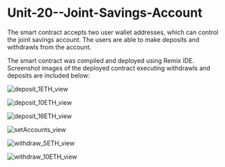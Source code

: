 # Unit-20--Joint-Savings-Account

The smart contract accepts two user wallet addresses, which can control the joint savings account. The users are able to make deposits and withdrawls from the account.

The smart contract was compiled and deployed using Remix IDE. Screenshot images of the deployed contract executing withdrawls and deposits are included below:

![deposit_1ETH_view](https://user-images.githubusercontent.com/91380617/159103213-2c34e30e-8561-4858-98ff-4eaf7a8d6d40.png)

![deposit_10ETH_view](https://user-images.githubusercontent.com/91380617/159103223-9762ada7-a2fd-4a6c-b386-227ee42c088f.png)

![deposit_16ETH_view](https://user-images.githubusercontent.com/91380617/159103226-841244ca-519f-48a0-b9e2-a6047b5742db.png)

![setAccounts_view](https://user-images.githubusercontent.com/91380617/159103230-e955b679-bfa6-4682-a046-dfa2aa917f79.png)

![withdraw_5ETH_view](https://user-images.githubusercontent.com/91380617/159103235-c8d7017a-a7d4-455f-a780-c8c60843039e.png)

![withdraw_10ETH_view](https://user-images.githubusercontent.com/91380617/159103240-3fa00e1b-5d7f-4c43-ada6-1fc22252aa4f.png)
